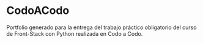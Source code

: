 # CodoACodo
Portfolio generado para la entrega del trabajo práctico obligatorio del curso de Front-Stack con Python realizada en Codo a Codo.
